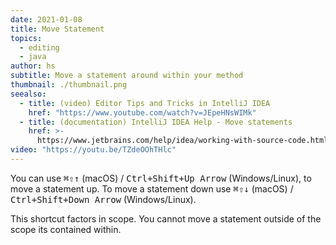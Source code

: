 ```yaml
---
date: 2021-01-08
title: Move Statement
topics:
  - editing
  - java
author: hs
subtitle: Move a statement around within your method
thumbnail: ./thumbnail.png
seealso:
  - title: (video) Editor Tips and Tricks in IntelliJ IDEA
    href: "https://www.youtube.com/watch?v=JEpeHNsWIMk"
  - title: (documentation) IntelliJ IDEA Help - Move statements
    href: >-
      https://www.jetbrains.com/help/idea/working-with-source-code.html#editor_statement_select
video: "https://youtu.be/TZdeOOhTHlc"
---
```


You can use <kbd>⌘⇧↑</kbd> (macOS) / <kbd>Ctrl+Shift+Up Arrow</kbd> (Windows/Linux), to move a statement up. To move a statement down use <kbd>⌘⇧↓</kbd> (macOS) / <kbd>Ctrl+Shift+Down Arrow</kbd> (Windows/Linux).

This shortcut factors in scope. You cannot move a statement outside of the scope its contained within.
